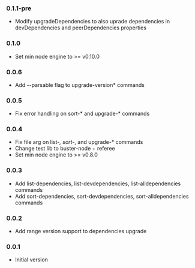 ### 0.1.1-pre
* Modify upgradeDependencies to also uprade dependencies in devDependencies and peerDependencies properties

### 0.1.0
* Set min node engine to >= v0.10.0

### 0.0.6
* Add --parsable flag to upgrade-version* commands

### 0.0.5
* Fix error handling on sort-* and upgrade-* commands

### 0.0.4
* Fix file arg on list-*, sort-*, and upgrade-* commands
* Change test lib to buster-node + referee
* Set min node engine to >= v0.8.0

### 0.0.3
* Add list-dependencies, list-devdependencies, list-alldependencies commands
* Add sort-dependencies, sort-devdependencies, sort-alldependencies commands

### 0.0.2
* Add range version support to dependencies upgrade 

### 0.0.1
* Initial version
